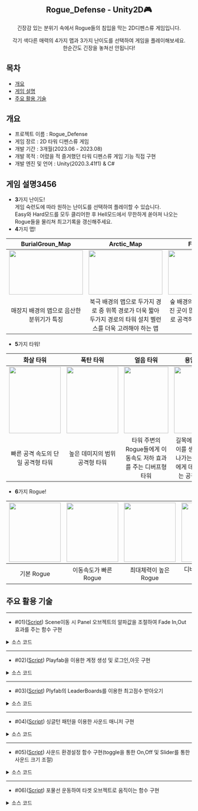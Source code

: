 <div align="center">
<h2>Rogue_Defense - Unity2D🎮</h2>
긴장감 있는 분위기 속에서 Rogue들의 침입을 막는 2D디펜스류 게임입니다.   
  
각기 색다른 매력의 4가지 맵과 3가지 난이도를 선택하여 게임을 플레이해보세요.  
한순간도 긴장을 놓쳐선 안됩니다!
</div>

## 목차
  - [개요](#개요) 
  - [게임 설명](#게임-설명3456)
  - [주요 활용 기술](#주요-활용-기술)

## 개요
- 프로젝트 이름 : Rogue_Defense
- 게임 장르 : 2D 타워 디펜스류 게임
- 개발 기간 : 3개월(2023.06 - 2023.08)
- 개발 목적 : 어렸을 적 즐겨했던 타워 디펜스류 게임 기능 직접 구현
- 개발 엔진 및 언어 : Unity(2020.3.41f1) & C#

## 게임 설명3456

- **3**가지 난이도!<br>
게임 숙련도에 따라 원하는 난이도를 선택하여 플레이할 수 있습니다.  
Easy와 Hard모드를 모두 클리어한 후 Hell모드에서 무한하게 쏟아져 나오는 Rogue들을 물리쳐 최고기록을 갱신해주세요.
- **4**가지 맵!<br>

|BurialGroun_Map|Arctic_Map|Forest_Map|DesertMap|
|:---:|:---:|:---:|:---:|
|<img src="https://github.com/YboSim/Test/assets/142956423/cc036d23-7868-4a1d-8adc-b43c7a5dd47d"  width="200" height="120"/>|<img src="https://github.com/YboSim/Test/assets/142956423/f7aeab17-9dfb-4b4c-adf8-63a7bd6b7b0c"  width="200" height="120"/>|<img src="https://github.com/YboSim/Test/assets/142956423/a6fd765b-5ead-421f-8e75-d2130cf6527d"  width="200" height="120"/>|<img src="https://github.com/YboSim/Test/assets/142956423/3ccb878e-cbff-4211-9172-5285d89f6013"  width="200" height="120"/>|
|매장지 배경의 맵으로 음산한 분위기가 특징|북극 배경의 맵으로 두가지 경로 중 위쪽 경로가 더욱 짧아 두가지 경로의 타워 설치 벨런스를 더욱 고려해야 하는 맵|숲 배경의 맵으로 U자로 굴곡진 곳이 많아 타워주변 원형으로 공격하는 타워의 효율성이 중요한 맵|사막 배경의 맵으로 스폰지역 부터 도착지역까지 거리가 가장 짧은 것이 특징|
- **5**가지 타워!<br>

|화살 타워|폭탄 타워|얼음 타워|용암 타워|독극물 타워|
|:---:|:---:|:---:|:---:|:---:|
|<img src="https://github.com/YboSim/Test/assets/142956423/d6a630b0-f338-40aa-8a4d-9502f52bb77b"  width="140" height="180"/>|<img src="https://github.com/YboSim/Test/assets/142956423/9c143147-cb6a-4735-be24-d2b1ab29a5d3" width="140" height="180"/>|<img  src="https://github.com/YboSim/Test/assets/142956423/b35d0580-077e-4802-8556-e899bd4348d9" width="120" height="180"/>|<img src="https://github.com/YboSim/Test/assets/142956423/7070b5c8-7a17-4ece-9df1-dd03da013542" width="120" height="180"/>|<img src="https://github.com/YboSim/Test/assets/142956423/5353099d-7810-4f9a-870d-335541f4e3c2" width="140" height="180"/>|
|빠른 공격 속도의 단일 공격형 타워|높은 데미지의 범위 공격형 타워|타워 주변의 Rogue들에게 이동속도 저하 효과를 주는 디버프형 타워|길목에 용암 웅덩이를 생성하여 지나가는 Rogue들에게 데미지를 주는 공격형 타워|타워 주변의 Rogue들에게 도트 데미지를 주는 공격 타워|
- **6**가지 Rogue!<br>

|<img src="https://github.com/YboSim/Test/assets/142956423/8d6ae8b4-c6d7-4bee-8b72-bbeb1079a833"  width="140" height="160"/>|<img src="https://github.com/YboSim/Test/assets/142956423/ec67ee98-135e-4e59-9ff2-f1595375b8f6"  width="140" height="160"/>|<img src="https://github.com/YboSim/Test/assets/142956423/3c0be70c-b4ff-46ca-bbf8-071d14be7e45"  width="140" height="160"/>|<img src="https://github.com/YboSim/Test/assets/142956423/b2cff13b-c258-4425-83d9-d8cff052e5c9"  width="140" height="160"/>|<img src="https://github.com/YboSim/Test/assets/142956423/c0887af8-6796-4ee9-930b-c9095885ec17"  width="140" height="160"/>|<img src="https://github.com/YboSim/Test/assets/142956423/79f140a4-065c-47c2-978f-f60d39e2c155"  width="140" height="160"/>|
|:---:|:---:|:---:|:---:|:---:|:---:|
|기본 Rogue|이동속도가 빠른 Rogue|최대체력이 높은 Rogue|디버프 효과를 받지 않는 Rogue|2분 주기로 스폰되는 중간 보스 Rogue|파이널 보스 Rogue|

## 주요 활용 기술
---
* #01)([Script](https://github.com/YboSim/Rogue_Defense_Unity2D/blob/main/Rogue_Defense/Assets/05.Scipts/Manager/Fade_Mgr.cs)) Scene이동 시 Panel 오브젝트의 알파값을 조절하여 Fade In,Out 효과를 주는 함수 구현

<details>
<summary>소스 코드</summary>
  
```csharp
    void FadeUpdate()
    {
        if (m_StartFade == false)
            return;

        if (m_CacTime < 1.0f)
        {
            m_AddTimer += Time.deltaTime;
            m_CacTime = m_AddTimer / AniDuring;
            m_Color = m_FadeImg.color;
            m_Color.a = Mathf.Lerp(m_StVal, m_EndVal, m_CacTime);
            m_FadeImg.color = m_Color;

            if (1.0f <= m_CacTime)
            {
                if (m_StVal == 1.0f && m_EndVal == 0.0f) //들어올 때 
                {
                    m_Color.a = 0.0f;
                    m_FadeImg.color = m_Color;
                    m_FadeImg.gameObject.SetActive(false);
                    m_StartFade = false;
                }
                else if (m_StVal == 0.0f && m_EndVal == 1.0f)  //나갈 때 
                {
                    SceneManager.LoadScene(m_SceneName);
                }

            }//if(1.0f < m_CacTime)
        }//if(m_CacTime < 1.0f)
    }//void FadeUpdate()
```

</details>

---
* #02)([Script](https://github.com/YboSim/Rogue_Defense_Unity2D/blob/main/Rogue_Defense/Assets/05.Scipts/Box/LogInBox.cs)) Playfab을 이용한 계정 생성 및 로그인,아웃 구현

<details>
<summary>소스 코드</summary>
  
```csharp
        //--- 로그인 성공시 어떤 유저 정보를 가져올지를 설정하는 옵션 객체 생성
        var option = new GetPlayerCombinedInfoRequestParams()
        {
            //--- DisplayName(닉네임)을 가져오기 위한 옵션
            GetPlayerProfile = true,
            ProfileConstraints = new PlayerProfileViewConstraints()
            {
                ShowDisplayName = true,  //DisplayName(닉네임) 가져오기 위한 요청 옵션
                //ShowAvatarUrl = true     //AvatarUrl 을 가져오는 옵션
            },
            //--- DisplayName(닉네임)을 가져오기 위한 옵션

            //--- BestScore 통계값(순위표에 관여하는)을 불러올 수 있는 옵션
            GetPlayerStatistics = true,

            //--- < 플레이어 데이터(타이틀) > 값을 불러올 수 있게 하는 옵션
            GetUserData = true
        };

        var request = new LoginWithEmailAddressRequest
        {
            Email = a_IdStr,
            Password = a_PwStr,
            InfoRequestParameters = option
        };

        PlayFabClientAPI.LoginWithEmailAddress(request,
                                        OnLoginSuccess, OnLoginFailure);
```

</details>

---
* #03)([Script](https://github.com/YboSim/Rogue_Defense_Unity2D/blob/main/Rogue_Defense/Assets/05.Scipts/Box/ModeBox.cs)) Plyfab의 LeaderBoards를 이용한 최고점수 받아오기

<details>
<summary>소스 코드</summary>
  
```csharp
    void LoadBestScore(int a_MapIdx)
    {
        if (GlobalValue.g_Unique_ID == "") //로그인 상태에서만...
            return;

        var request = new GetLeaderboardRequest
        {
            StartPosition = 0,      //0번인덱스 즉 1등부터
            StatisticName = "BestScore_" + a_MapIdx.ToString(), //관리자페이지의 순위표 변수 중 "BestScore_n" 기준
            MaxResultsCount = 15,   //15명까지
            ProfileConstraints = new PlayerProfileViewConstraints()
            {
                ShowDisplayName = true, //닉네임도 요청
            }
        };

        PlayFabClientAPI.GetLeaderboard(request,
            (result) =>
            {  //랭킹 리스트 받아오기 성공
                for (int ii = 0; ii < result.Leaderboard.Count; ii++)
                {
                    var curBoard = result.Leaderboard[ii];

                    //등수 안에 내가 있다면 색 표시
                    if (curBoard.PlayFabId == GlobalValue.g_Unique_ID)
                    {
                        m_ScoreText[ii].color = new Color(1, 0, 0);
                        m_NickNameText[ii].color = new Color(1, 0, 0);
                    }

                    m_NickNameText[ii].text = curBoard.DisplayName;
                    m_ScoreText[ii].text = curBoard.StatValue.ToString() + "Kill";
                }

            },
            (error) =>
            {  //랭킹 리스트 받아오기 실패
                //Debug.Log(error.ErrorMessage);
            }
     );
    }
```

</details>

---
* #04)([Script](https://github.com/YboSim/Rogue_Defense_Unity2D/blob/main/Rogue_Defense/Assets/05.Scipts/Manager/Sound_Mgr.cs)) 싱글턴 패턴을 이용한 사운드 매니저 구현

<details>
<summary>소스 코드</summary>
  
```csharp
public class Sound_Mgr : G_Singleton<Sound_Mgr>
{
    protected override void Init() //Awake() 함수 대신 사용
    {
        base.Init(); //부모쪽에 있는 Init()함수 호출

        LoadChildGameObj();
    }

    // Start is called before the first frame update
    void Start()
    {
        //사운드 미리 로딩
        AudioClip a_GAudioClip = null;
        object[] temp = Resources.LoadAll("Sounds"); //LoadAll : "Sounds" 폴더안의 파일들을 전부 로딩한다.
        for (int ii = 0; ii < temp.Length; ii++)
        {
            a_GAudioClip = temp[ii] as AudioClip;

            if (m_ADClipList.ContainsKey(a_GAudioClip.name) == true)
                continue;

            m_ADClipList.Add(a_GAudioClip.name, a_GAudioClip);
        }
    }

    public void LoadChildGameObj()
    {
        m_AudioSrc = this.gameObject.AddComponent<AudioSource>();

        //--- 게임 효과음 플레이를 위한 10개의 레이어 생성 코드
        for (int ii = 0; ii < m_EffSdCount; ii++)
        {
            GameObject newSoundObj = new GameObject();
            newSoundObj.transform.SetParent(this.transform);
            newSoundObj.transform.localPosition = Vector3.zero;
            AudioSource a_AudioSrc = newSoundObj.AddComponent<AudioSource>();
            a_AudioSrc.playOnAwake = false;
            a_AudioSrc.loop = false;
            newSoundObj.name = "SoundEffObj";

            m_SndSrcList[ii] = a_AudioSrc;
            m_SndObjList.Add(newSoundObj);
        }
        //--- 게임 효과음 플레이를 위한 5개의 레이어 생성 코드
    }
}
```

</details>

---
* #05)([Script](https://github.com/YboSim/Rogue_Defense_Unity2D/blob/main/Rogue_Defense/Assets/05.Scipts/Box/ConfigBox.cs)) 사운드 환경설정 함수 구현(toggle을 통한 On,Off 및 Slider를 통한 사운드 크기 조절)

<details>
<summary>소스 코드</summary>
  
```csharp
    public void SoundOnOff(bool a_OnOff = true) //BGM과 EFF 사운드 OnOff 조절해주는 함수
    {
        bool a_MuteOnOff = !a_OnOff;

        if (m_AudioSrc != null)
        {
            m_AudioSrc.mute = a_MuteOnOff; //mute == true 끄기 mute == false 켜기
            if (a_MuteOnOff == false)
                m_AudioSrc.time = 0;      //처음부터 다시 플레이
        }

        for (int ii = 0; ii < m_EffSdCount; ii++)
        {
            if (m_SndSrcList[ii] != null)
            {
                m_SndSrcList[ii].mute = a_MuteOnOff;

                if (a_MuteOnOff == false)
                    m_SndSrcList[ii].time = 0;
            }
        }

        m_SoundOnOff = a_OnOff;
    }

    //배경음은 지금 볼륨을 가져온 후에 플레이 해 준다.
    public void EffSoundVolume(float fVolume) //EFF 사운드 볼륨 조절해주는 함수
    {
        for (int ii = 0; ii < m_EffSdCount; ii++)
        {
            if (m_SndSrcList[ii] != null)
                m_SndSrcList[ii].volume = m_EffVolume[ii] * fVolume;
        }

        m_EffSoundVolume = fVolume;
    }

    public void BGMSoundVolume(float fVolume) //BGM 사운드 볼륨 조절해주는 함수
    {
        if (m_AudioSrc != null)
            m_AudioSrc.volume = m_bgmVolume * fVolume;

        m_BGMSoundVolume = fVolume;
    }
```

</details>

---
* #06)([Script](https://github.com/YboSim/Rogue_Defense_Unity2D/blob/main/Rogue_Defense/Assets/05.Scipts/Other/ArrowCtrl.cs)) 포물선 운동하여 타겟 오브젝트로 움직이는 함수 구현

<details>
<summary>소스 코드</summary>
  
```csharp
    public IEnumerator MoveToTarget(Monster a_TargetMonster) //타겟으로 설정된 몬스터를 향해 이동
    {
        if (a_TargetMonster != null)
        {
            float a_Duration = m_MvSpeed;
            float a_Time = 0.0f;
            Vector3 a_StartPos = m_StartPos.position;
            Vector3 a_EndPos = a_TargetMonster.GetComponent<Transform>().position;

            while (a_Time < a_Duration)
            {
                Vector3 a_OldPos = transform.position;

                a_Time += Time.deltaTime;
                float a_LinearT = a_Time / a_Duration;
                float a_HeightT = m_Curve.Evaluate(a_LinearT);

                float a_Height = Mathf.Lerp(0.0f, 8.0f, a_HeightT); //화살이 타겟위치로 선형보간

                Vector3 a_CacPos = Vector2.Lerp(a_StartPos, a_EndPos, a_LinearT) + new Vector2(0.0f, a_Height); //커브에 선형보간한 값을 더함
                transform.position = a_CacPos;

                //화살 회전
                m_CurDir = transform.position - a_OldPos;
                m_CurDir.z = 0.0f;
                m_CurDir.Normalize();

                float a_Angle = Mathf.Atan2(m_CurDir.y, m_CurDir.x) * Mathf.Rad2Deg;
                Quaternion a_Rot = Quaternion.AngleAxis(a_Angle - 90.0f, Vector3.forward);
                transform.rotation = a_Rot;
                //화살 회전

                yield return null;
            }

            //화살 목표지점에 도착 시(몬스터에 화살이 맞았을때)
            Destroy(gameObject); //화살 제거

            if (a_TargetMonster != null)
                a_TargetMonster.TakeDamage(m_Damgae); //데미지
            //화살 목표지점에 도착 시(몬스터에 화살이 맞았을때)
        }
    }
```

</details>
